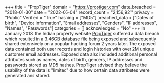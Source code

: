 +++
title = "PropTiger"
domain = "https://proptiger.com"
date_breached = "2018-01-30"
date = "2022-05-04"
record_count = "2,156,921"
privacy = "Public"
Verified = "True"
hashing = ["MD5"]
breached_data = ["Dates of birth", "Device information", "Email addresses", "Genders", "IP addresses", "Names", "Passwords"]
categories = []
acknowledged = "No"
+++
In January 2018, the Indian property website <a href="https://www.proptiger.com/" target="_blank" rel="noopener">PropTiger</a> suffered a data breach which resulted in a 3.46GB database file being exposed and subsequently shared extensively on a popular hacking forum 2 years later. The exposed data contained both user records and login histories with over 2M unique customer email addresses. Exposed data also included additional personal attributes such as names, dates of birth, genders, IP addresses and passwords stored as MD5 hashes. PropTiger advised they believe the usability of the data is &quot;limited&quot; due to how certain data attributes were generated and stored.
